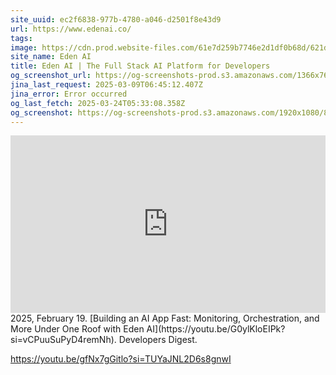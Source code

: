```yaml
---
site_uuid: ec2f6838-977b-4780-a046-d2501f8e43d9
url: https://www.edenai.co/
tags: 
image: https://cdn.prod.website-files.com/61e7d259b7746e2d1df0b68d/621dcbfc999a57b1b4694c19_edenlogowebclip.png
site_name: Eden AI
title: Eden AI | The Full Stack AI Platform for Developers
og_screenshot_url: https://og-screenshots-prod.s3.amazonaws.com/1366x768/80/false/dbb92ea6ca8eef3137612d4264b71e61db526de5ab3aeb33358e9a322851a9c5.jpeg
jina_last_request: 2025-03-09T06:45:12.407Z
jina_error: Error occurred
og_last_fetch: 2025-03-24T05:33:08.358Z
og_screenshot: https://og-screenshots-prod.s3.amazonaws.com/1920x1080/80/false/dbb92ea6ca8eef3137612d4264b71e61db526de5ab3aeb33358e9a322851a9c5.jpeg
---
```

<iframe 
  style="aspect-ratio:16/9;width:100%;height:auto" 
  src="https://www.youtube.com/embed/G0ylKloEIPk?si=vCPuuSuPyD4remNh" 
  title="YouTube video player" 
  frameborder="0" 
  allow="accelerometer; autoplay; clipboard-write; encrypted-media; gyroscope; picture-in-picture; web-share" 
  referrerpolicy="strict-origin-when-cross-origin" 
  allowfullscreen
></iframe>
2025, February 19. [Building an AI App Fast: Monitoring, Orchestration, and More Under One Roof with Eden AI](https://youtu.be/G0ylKloEIPk?si=vCPuuSuPyD4remNh). Developers Digest.


https://youtu.be/gfNx7gGitlo?si=TUYaJNL2D6s8gnwI
